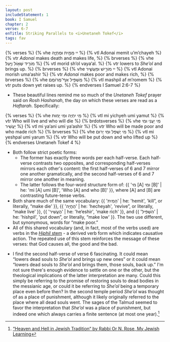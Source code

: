 ```yaml
---
layout: post
includeStatement: 1
book: I Samuel
chapter: 2
verse: 6-7
enTitle: Striking Parallels to <i>Unetaneh Tokef</i>
tags: fav
---
```


{% verses %}
{% vhe יי מֵמִ֣ית וּמְחַיֶּ֑ה %}
{% vtl Adonai memit u’m’chayeh %}
{% vtr <i>Adonai</i> makes death and makes life, %}
{% brverses %}
{% vhe מוֹרִ֥יד שְׁא֖וֹל וַיָּֽעַל׃ %}
{% vtl morid sh’ol vaya‘al. %}
{% vtr lowers to <i>She’ol</i> and brings up. %}
{% brverses %}
{% vhe יי מוֹרִ֣ישׁ וּמַעֲשִׁ֑יר %}
{% vtl Adonai morish uma‘ashir %}
{% vtr <i>Adonai</i> makes poor and makes rich, %}
{% brverses %}
{% vhe מַשְׁפִּ֖יל אַף־מְרוֹמֵֽם׃ %}
{% vtl mashpil af m’romem %}
{% vtr puts down yet raises up.  %}
{% endverses I Samuel 2:6-7 %}

- These beautiful lines remind me so much of the *Unetaneh Tokef* prayer said on *Rosh Hashanah*, the day on which these verses are read as a *Haftarah*. Specifically:

{% verses %}
{% vhe מִי יִחְיֶה וּמִי יָמוּת %}
{% vtl mi yichyeh umi yamut %}
{% vtr Who will live and who will die %}
{% brdotsverses %}
{% vhe מִי יַעֲנִי וּמִי יַעֲשִׁיר %}
{% vtl mi ya‘ani umi ya‘ashir %}
{% vtr Who will be made poor and who made rich %}
{% brverses %}
{% vhe מִי יֻשְׁפַּל וּמִי יָרוּם %}
{% vtl mi yeshpal umi yarum %}
{% vtr Who will be put down and who lifted up %}
{% endverses Unetaneh Tokef 4 %}

<!--more-->
- Both follow strict poetic forms:
  - The former has exactly three words per each half-verse. Each half-verse contrasts two opposites, and corresponding half-verses mirrors each other's content: the first half-verses of 6 and 7 mirror one another gramatically, and the second half-verses of 6 and 7 mirror one another in meaning.
  - The latter follows the four-word structure form of: {{ 'מי [A] ומי [B]' | he: 'mi [A] umi [B]', 'Who [A] and who [B]' }}, where [A] and [B] are contrasting future-tense verbs.
- Both share much of the same vocabulary: {{ 'הֵמִית' | he: 'hemit', 'kill”, or literally, “make die' }}, {{ 'הֶחֱיָה' | he: 'hecheyah', 'revive”, or literally, “make live' }}, {{ 'הֶעֱשִׁיר' | he: 'he‘eshir', 'make rich' }}, and {{ 'הִשְׁפִּיל' | he: 'hishpil', 'put down”, or literally, “make low' }}. The two use different, but synonymous, words for “make poor.”
- All of this shared vocabulary (and, in fact, most of the verbs used) are verbs in the [*Hiphil* stem](https://uhg.readthedocs.io/en/latest/stem_hiphil.html) - a derived verb form which indicates causative action. The repeated use of this stem reinforces the message of these verses: that God causes all, the good and the bad.

<!--break-->
- I find the second half-verse of verse 6 fascinating. It could mean “lowers dead souls to *She’ol* and brings up new ones” or it could mean “lowers dead souls to *She’ol* and brings them, those souls, back up.” I'm not sure there's enough evidence to settle on one or the other, but the theological implications of the latter interpretation are many. Could this simply be referring to the promise of restoring souls to dead bodies in the messianic age, or could it be referring to *She’ol* being a temporary place even before then? In the second temple period *She’ol* was thought of as a place of punishment, although it likely originally referred to the place where all dead souls went. The sages of the Talmud seemed to favor the interpretation that *She’ol* was a place of punishment, but indeed one which always carries a finite sentence (at most one year).[^1]

[^1]: [“Heaven and Hell in Jewish Tradition“ by Rabbi Or N. Rose, My Jewish Learning](https://www.myjewishlearning.com/article/heaven-and-hell-in-jewish-tradition/)
